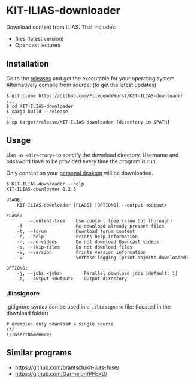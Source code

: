 # KIT-ILIAS-downloader

Download content from ILIAS. That includes:

* files (latest version)
* Opencast lectures

## Installation

Go to the [releases](../../releases) and get the executable for your operating system. Alternatively compile from source: (to get the latest updates)
```
$ git clone https://github.com/FliegendeWurst/KIT-ILIAS-downloader
...
$ cd KIT-ILIAS-downloader
$ cargo build --release
...
$ cp target/release/KIT-ILIAS-downloader [directory in $PATH]
```

## Usage

Use `-o <directory>` to specify the download directory. Username and password have to be provided every time the program is run.

Only content on your [personal desktop](https://ilias.studium.kit.edu/ilias.php?baseClass=ilPersonalDesktopGUI&cmd=jumpToSelectedItems) will be downloaded.

```
$ KIT-ILIAS-downloader --help
KIT-ILIAS-downloader 0.2.5

USAGE:
    KIT-ILIAS-downloader [FLAGS] [OPTIONS] --output <output>

FLAGS:
        --content-tree    Use content tree (slow but thorough)
    -f                    Re-download already present files
    -t, --forum           Download forum content
    -h, --help            Prints help information
    -n, --no-videos       Do not download Opencast videos
    -s, --skip-files      Do not download files
    -V, --version         Prints version information
    -v                    Verbose logging (print objects downloaded)

OPTIONS:
    -j, --jobs <jobs>        Parallel download jobs [default: 1]
    -o, --output <output>    Output directory
```

### .iliasignore

.gitignore syntax can be used in a `.iliasignore` file: (located in the download folder)
```ignore
# example: only download a single course
/*/
!/InsertNameHere/
```

## Similar programs

- https://github.com/brantsch/kit-ilias-fuse/
- https://github.com/Garmelon/PFERD/
